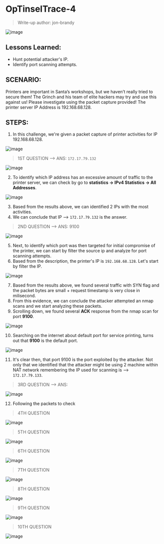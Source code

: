 # OpTinselTrace-4
> Write-up author: jon-brandy

![image](https://github.com/jon-brandy/hackthebox/assets/70703371/cd8145d8-6b54-4666-863f-bc092c1d0107)


## Lessons Learned:
- Hunt potential attacker's IP.
- Identify port scanning attempts.

## SCENARIO:
Printers are important in Santa’s workshops, but we haven’t really tried to secure them! The Grinch and his team of elite hackers may try 
and use this against us! Please investigate using the packet capture provided! The printer server IP Address is 192.168.68.128.

## STEPS:
1. In this challenge, we're given a packet capture of printer activities for IP 192.168.68.128.

![image](https://github.com/jon-brandy/hackthebox/assets/70703371/035ef3fd-f642-4c6e-b9e2-3a97c7cf1966)


> 1ST QUESTION --> ANS: `172.17.79.132`

![image](https://github.com/jon-brandy/hackthebox/assets/70703371/16cfba6f-2c99-4872-91d1-15548b34f8a0)

2. To identify which IP address has an excessive amount of traffic to the printer server, we can check by go to **statistics -> IPv4 Statistics -> All Addresses**.

![image](https://github.com/jon-brandy/hackthebox/assets/70703371/713b1f0f-dc2a-4caa-a68e-dc4272022725)

3. Based from the results above, we can identified 2 IPs with the most activities.
4. We can conclude that IP --> `172.17.79.132` is the answer.

> 2ND QUESTION --> ANS: 9100

![image](https://github.com/jon-brandy/hackthebox/assets/70703371/c4ec124b-053d-4c3a-b97a-843e78ddc419)

5. Next, to identify which port was then targeted for initial compromise of the printer, we can start by filter the source ip and analyze for port scanning attempts.
6. Based from the description, the printer's IP is `192.168.68.128`. Let's start by filter the IP.

![image](https://github.com/jon-brandy/hackthebox/assets/70703371/30ffb823-9c5c-47b7-9c3f-e680c914208f)


7. Based from the results above, we found several traffic with SYN flag and the packet bytes are small + request timestamp is very close in milisecond.
8. From this evidence, we can conclude the attacker attempted an nmap scans and we start analyzing these packets.
9. Scrolling down, we found several **ACK** response from the nmap scan for port **9100**. 

![image](https://github.com/jon-brandy/hackthebox/assets/70703371/15cd5e4e-d18b-44a9-93f8-fa60d65dc059)


10. Searching on the internet about default port for service printing, turns out that **9100** is the default port.

![image](https://github.com/jon-brandy/hackthebox/assets/70703371/c254d742-e658-4b34-8ada-2c7b7ffb1593)


11. It's clear then, that port 9100 is the port exploited by the attacker. Not only that we identified that the attacker might be using 2 machine within NAT network remembering the IP used for scanning is --> `172.17.79.133`.

> 3RD QUESTION --> ANS: 

![image](https://github.com/jon-brandy/hackthebox/assets/70703371/1e74f3e6-bd7f-46f8-ad2c-2487a2ffac77)


12. Following the packets to check 


> 4TH QUESTION

![image](https://github.com/jon-brandy/hackthebox/assets/70703371/3c0d8aa5-43a9-455e-b2c2-ac75f94db1c8)


> 5TH QUESTION

![image](https://github.com/jon-brandy/hackthebox/assets/70703371/22536e2a-5675-4772-8cd5-3ba27b644dc3)


> 6TH QUESTION

![image](https://github.com/jon-brandy/hackthebox/assets/70703371/6eb586cf-48ff-4760-9bc1-8a6529dc8bd6)


> 7TH QUESTION

![image](https://github.com/jon-brandy/hackthebox/assets/70703371/e8f9d562-2d97-423c-b34f-3715909bfaf1)


> 8TH QUESTION

![image](https://github.com/jon-brandy/hackthebox/assets/70703371/50741df6-93e9-4250-9f2c-18ed020f2322)


> 9TH QUESTION

![image](https://github.com/jon-brandy/hackthebox/assets/70703371/3ba31448-eed5-4d04-b57f-1c25cb03630d)


> 10TH QUESTION

![image](https://github.com/jon-brandy/hackthebox/assets/70703371/65cd484d-7e77-44a2-8a0d-a3d5321596c6)


